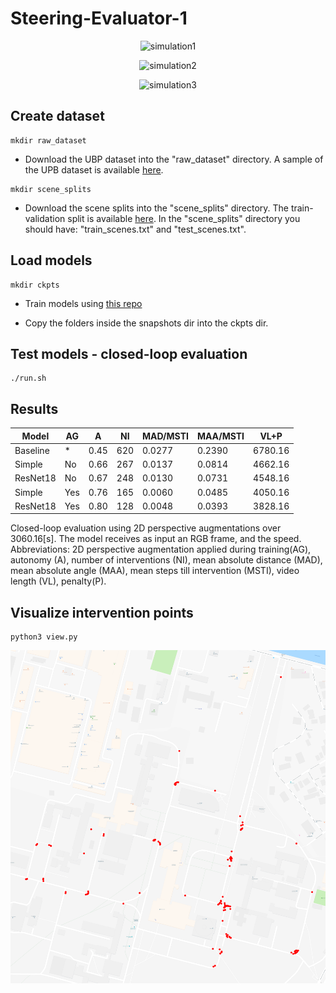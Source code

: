 # Steering-Evaluator-1

<p align="center">
  <img src="sample/simultaion1.png" alt="simulation1" width="512" />
</p>

<p align="center">
  <img src="sample/simulation2.png" alt="simulation2" width="512"/>
</p>  
  
<p align="center">
  <img src="sample/simulation3.png" alt="simulation3" width="512"/>
</p>


## Create dataset

```shell
mkdir raw_dataset
```

* Download the UBP dataset into the "raw_dataset" directory. A sample of the UPB dataset is available <a href="https://drive.google.com/drive/folders/1p_2-_Xo-Wd9MCnkYqPfGyKs2BnbeApqn?usp=sharing">here</a>.

```shell
mkdir scene_splits
```

* Download the scene splits into the "scene_splits" directory. The train-validation split is available <a href="https://github.com/RobertSamoilescu/UPB-Dataset-Split">here</a>.
In the "scene_splits" directory you should have: "train_scenes.txt" and "test_scenes.txt".


## Load models

```shell
mkdir ckpts
```

* Train models using <a href="https://github.com/RobertSamoilescu/Steering-Network-1">this repo</a>

* Copy the folders inside the snapshots dir into the ckpts dir.

## Test models - closed-loop evaluation

```shell
./run.sh
```

## Results

|Model      | AG | A     | NI     | MAD/MSTI| MAA/MSTI | VL+P   |
|-----------|----|-------|--------|---------|----------|--------|
|Baseline   | *  | 0.45  | 620    | 0.0277  | 0.2390   |6780.16 |     
|Simple     | No | 0.66  | 267    | 0.0137  | 0.0814   |4662.16 |
|ResNet18   | No | 0.67  | 248    | 0.0130  | 0.0731   |4548.16 |
|Simple     | Yes| 0.76  | 165    | 0.0060  | 0.0485   |4050.16 |
|ResNet18   | Yes| 0.80  | 128    | 0.0048  | 0.0393   |3828.16 |

Closed-loop evaluation using 2D perspective augmentations over $3060.16$[s]. The model receives as input an RGB frame, and the speed. Abbreviations: 2D perspective augmentation applied during training(AG), autonomy (A), number of interventions (NI), mean absolute distance (MAD), mean absolute angle (MAA), mean steps till intervention (MSTI), video length (VL), penalty(P).

## Visualize intervention points
```shell
python3 view.py
```

<p align="center">
  <img <img src="sample/interventions.png" alt="interventions" width="512" />
</p>
